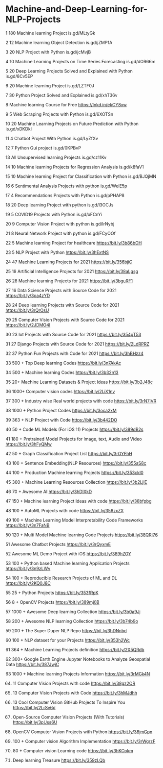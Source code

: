 # Machine-and-Deep-Learning-for-NLP-Projects

1	180 Machine learning Project	is.gd/MLtyGk

2	12 Machine learning Object Detection	is.gd/jZMP1A

3	20 NLP Project with Python	is.gd/jcMvjB

4	10 Machine Learning Projects on Time Series Forecasting	is.gd/dOR66m

5	20 Deep Learning Projects Solved and Explained with Python	is.gd/8Cv5EP

6	20 Machine learning Project	is.gd/LZTF0J

7	30 Python Project Solved and Explained	is.gd/xhT36v

8	Machine learning Course for Free	https://lnkd.in/ekCY8xw

9	5 Web Scraping Projects with Python	is.gd/6XOTSn

10	20 Machine Learning Projects on Future Prediction with Python	is.gd/xDKDkl

11	4 Chatbot Project With Python	is.gd/LyZfXv

12	7 Python Gui project	is.gd/0KPBvP

13	All Unsupervised learning Projects	is.gd/cz11Kv

14	10 Machine learning Projects for Regression Analysis	is.gd/k8faV1

15	10 Machine learning Project for Classification with Python	is.gd/BJQjMN

16	6 Sentimental Analysis Projects with python	is.gd/WeiE5p

17	4 Recommendations Projects with Python	is.gd/pPHAP8

18	20 Deep learning Project with python	is.gd/l3OCJs

19	5 COVID19 Projects with Python	is.gd/xFCnYi

20	9 Computer Vision Project with python	is.gd/lrNybj

21	8 Neural Network Project with python	is.gd/FCyOOf

22	5 Machine learning Project for healthcare	https://bit.ly/3b86bOH

23	5 NLP Project with Python	https://bit.ly/3hExtNS

24	47 Machine Learning Projects for 2021	https://bit.ly/356bjiC

25	19 Artificial Intelligence Projects for 2021	https://bit.ly/38aLgsg

26	28 Machine learning Projects for 2021	https://bit.ly/3bguRF1

27	16 Data Science Projects with Source Code for 2021	https://bit.ly/3oa4zYD

28	24 Deep learning Projects with Source Code for 2021	https://bit.ly/3rQrOsU

29	25 Computer Vision Projects with Source Code for 2021	https://bit.ly/2JDMO4I

30	23 Iot Projects with Source Code for 2021	https://bit.ly/354gT53

31	27 Django Projects with Source Code for 2021	https://bit.ly/2LdRPRZ

32	37 Python Fun Projects with Code for 2021	https://bit.ly/3hBHzz4

33	500 + Top Deep learning Codes	https://bit.ly/3n7AkAc

34	500 + Machine learning Codes	https://bit.ly/3b32n13

35	20+ Machine Learning Datasets & Project Ideas	https://bit.ly/3b2J48c

36	1000+ Computer vision codes	https://bit.ly/2LiX1nv

37	300 + Industry wise Real world projects with code	https://bit.ly/3rN7lVR

38	1000 + Python Project Codes	https://bit.ly/3oca2xM

39	363 + NLP Project with Code	https://bit.ly/3b442DO

40	50 + Code ML Models (For iOS 11) Projects	https://bit.ly/389dB2s

41	180 + Pretrained Model Projects for Image, text, Audio and Video	https://bit.ly/3hFyQMw

42	50 + Graph Classification Project List	https://bit.ly/3rOYFhH

43	100 + Sentence Embedding(NLP Resources)	https://bit.ly/355aS8c

44	100 + Production Machine learning Projects	https://bit.ly/353ckI0

45	300 + Machine Learning Resources Collection	https://bit.ly/3b2LjIE

46	70 + Awesome AI	https://bit.ly/3hDIXkD

47	150 + Machine learning Project Ideas with code	https://bit.ly/38bfpbg

48	100 + AutoML Projects with code	https://bit.ly/356zxZX

49	100 + Machine Learning Model Interpretability Code Frameworks	https://bit.ly/3n7FaNB

50	120 + Multi Model Machine learning Code Projects	https://bit.ly/38QRI76

51	Awesome Chatbot Projects	https://bit.ly/3rQyxmE

52	Awesome ML Demo Project with iOS	https://bit.ly/389hZOY

53	100 + Python based Machine learning Application Projects	https://bit.ly/3n9zLWv

54	100 + Reproducible Research Projects of ML and DL	https://bit.ly/2KQ0J8C

55	25 + Python Projects	https://bit.ly/353fRpK

56	8 + OpenCV Projects	https://bit.ly/389mj0B

57	1000 + Awesome Deep learning Collection	https://bit.ly/3b0a9Jj

58	200 + Awesome NLP learning Collection	https://bit.ly/3b74b9o

59	200 + The Super Duper NLP Repo	https://bit.ly/3hDNnbd

60	100 + NLP dataset for your Projects	https://bit.ly/353h2Wc

61	364 + Machine Learning Projects definition	https://bit.ly/2X5QRdb

62	300+ Google Earth Engine Jupyter Notebooks to Analyze Geospatial Data	https://bit.ly/387JwjC

63	1000 + Machine learning Projects Information	https://bit.ly/3rMGk4N

64.	11 Computer Vision Projects with code	https://bit.ly/38gz2OR

65.	13 Computer Vision Projects with Code	https://bit.ly/3hMJdhh

66.	13 Cool Computer Vision GitHub Projects To Inspire You	https://bit.ly/2LrSv6d

67.	Open-Source Computer Vision Projects (With Tutorials)	https://bit.ly/3pUss6U

68.	OpenCV Computer Vision Projects with Python	https://bit.ly/38jmGpn

69.	100 + Computer vision Algorithm Implementation	https://bit.ly/3rWgrzF

70.	80 + Computer vision Learning code	https://bit.ly/3hKCpkm

71.	Deep learning Treasure	https://bit.ly/359zLQb


